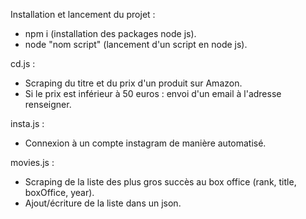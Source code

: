 Installation et lancement du projet :

- npm i (installation des packages node js).
- node "nom script" (lancement d'un script en node js).

cd.js :
- Scraping du titre et du prix d'un produit sur Amazon.
- Si le prix est inférieur à 50 euros : envoi d'un email à l'adresse renseigner.

insta.js :
- Connexion à un compte instagram de manière automatisé.

movies.js :
- Scraping de la liste des plus gros succès au box office (rank, title, boxOffice, year).
- Ajout/écriture de la liste dans un json.
  
